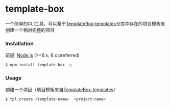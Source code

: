 # template-box

一个简单的CLI工具，可以基于[TemplateBox-templates](https://github.com/TemplateBox-templates)仓库中存在的项目模板来创建一个相对完整的项目

### Installation

前提: [Node.js](https://nodejs.org/en/) (>=6.x, 8.x preferred)

``` bash
$ npm install template-box -g
```

### Usage

创建一个项目（项目模板来自[TemplateBox-templates](https://github.com/TemplateBox-templates)）

``` bash
$ tpl create <template-name>  <project-name>
```
